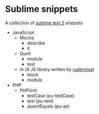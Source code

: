 Sublime snippets
================

A collection of [sublime text 2](http://www.sublimetext.com/2) snippets

*   JavaScript
    * Mocha
        * describe
        * it
    * Qunit
        * module
        * test
    * m (A JS library written by [rudenoise](https://github.com/rudenoise))
        * block
        * module
*   PHP
    * PHPUnit
        * testCase (pu-testCase)
        * test (pu-test)
        * assertEquals (pu-ae)
